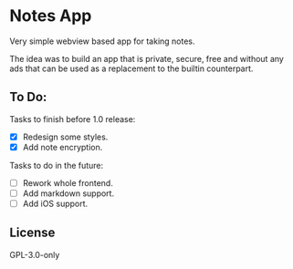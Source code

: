 # Notes App
Very simple webview based app for taking notes.

The idea was to build an app that is private, secure, free and without any ads that can be used as a replacement to the builtin counterpart.

## To Do:
Tasks to finish before 1.0 release:
- [x] Redesign some styles.
- [x] Add note encryption.

Tasks to do in the future:
- [ ] Rework whole frontend.
- [ ] Add markdown support.
- [ ] Add iOS support.

## License
GPL-3.0-only
